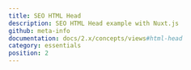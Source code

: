 ```yaml
---
title: SEO HTML Head
description: SEO HTML Head example with Nuxt.js
github: meta-info
documentation: docs/2.x/concepts/views#html-head
category: essentials
position: 2
---
```

